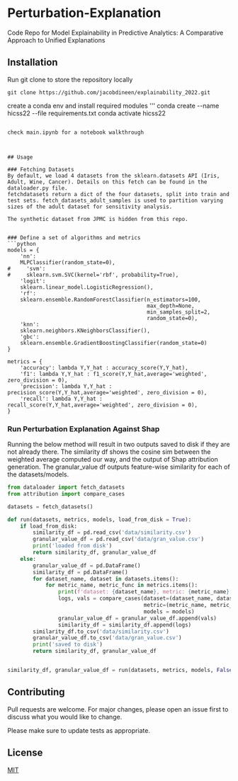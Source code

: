 # Perturbation-Explanation

Code Repo for Model Explainability in Predictive Analytics: A Comparative Approach to Unified Explanations

## Installation

Run git clone to store the repository locally
```
git clone https://github.com/jacobdineen/explainability_2022.git
``` 

create a conda env and install required modules
'''
conda create --name hicss22 --file requirements.txt
conda activate hicss22
```

check main.ipynb for a notebook walkthrough



## Usage

### Fetching Datasets
By default, we load 4 datasets from the sklearn.datasets API (Iris, Adult, Wine, Cancer). Details on this fetch can be found in the dataloader.py file.
fetchdatasets return a dict of the four datasets, split into train and test sets. fetch_datasets_adult_samples is used to partition varying sizes of the adult dataset for sensitivity analysis. 

The synthetic dataset from JPMC is hidden from this repo.


### Define a set of algorithms and metrics
```python
models = {
    'nn':
    MLPClassifier(random_state=0),
#     'svm':
#     sklearn.svm.SVC(kernel='rbf', probability=True),
    'logit':
    sklearn.linear_model.LogisticRegression(),
    'rf':
    sklearn.ensemble.RandomForestClassifier(n_estimators=100,
                                            max_depth=None,
                                            min_samples_split=2,
                                            random_state=0),
    'knn':
    sklearn.neighbors.KNeighborsClassifier(),
    'gbc':
    sklearn.ensemble.GradientBoostingClassifier(random_state=0)
}

metrics = {
    'accuracy': lambda Y,Y_hat : accuracy_score(Y,Y_hat), 
    'f1': lambda Y,Y_hat : f1_score(Y,Y_hat,average='weighted', zero_division = 0), 
    'precision': lambda Y,Y_hat : precision_score(Y,Y_hat,average='weighted', zero_division = 0), 
    'recall': lambda Y,Y_hat : recall_score(Y,Y_hat,average='weighted', zero_division = 0), 
}
```

### Run Perturbation Explanation Against Shap

Running the below method will result in two outputs saved to disk if they are not already there. The similarity df shows the cosine sim between the weighted average computed our way, and the output of Shap attribution generation. The granular_value df outputs feature-wise similarity for each of the datasets/models.

```python
from dataloader import fetch_datasets
from attribution import compare_cases

datasets = fetch_datasets()

def run(datasets, metrics, models, load_from_disk = True):
    if load_from_disk:
        similarity_df = pd.read_csv('data/similarity.csv')
        granular_value_df = pd.read_csv('data/gran_value.csv')
        print('loaded from disk')
        return similarity_df, granular_value_df
    else:
        granular_value_df = pd.DataFrame()
        similarity_df = pd.DataFrame()
        for dataset_name, dataset in datasets.items():
            for metric_name, metric_func in metrics.items():
                print(f'dataset: {dataset_name}, metric: {metric_name}')
                logs, vals = compare_cases(dataset=(dataset_name, dataset),
                                           metric=(metric_name, metric_func),
                                           models = models)
                granular_value_df = granular_value_df.append(vals)
                similarity_df = similarity_df.append(logs)
        similarity_df.to_csv('data/similarity.csv')
        granular_value_df.to_csv('data/gran_value.csv')
        print('saved to disk')
        return similarity_df, granular_value_df


similarity_df, granular_value_df = run(datasets, metrics, models, False)
```

## Contributing
Pull requests are welcome. For major changes, please open an issue first to discuss what you would like to change.

Please make sure to update tests as appropriate.

## License
[MIT](https://choosealicense.com/licenses/mit/)